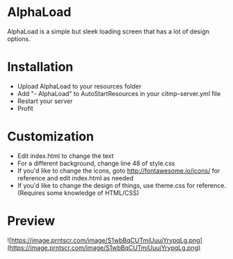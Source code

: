 # AlphaLoad
AlphaLoad is a simple but sleek loading screen that has a lot of design options.

# Installation
- Upload AlphaLoad to your resources folder
- Add "- AlphaLoad" to AutoStartResources in your citmp-server.yml file
- Restart your server
- Profit

# Customization
- Edit index.html to change the text
- For a different background, change line 48 of style.css
- If you'd like to change the icons, goto http://fontawesome.io/icons/ for reference and edit index.html as needed
- If you'd like to change the design of things, use theme.css for reference. (Requires some knowledge of HTML/CSS)

# Preview
![https://image.prntscr.com/image/S1wbBqCUTmiUuujYrypqLg.png](https://image.prntscr.com/image/S1wbBqCUTmiUuujYrypqLg.png)
